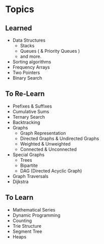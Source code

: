 # Topics
## Learned
  - Data Structures
      * Stacks
      * Queues ( & Priority Queues )
      * and more.
 - Sorting algorithms
 - Frequency Arrays
 - Two Pointers
 - Binary Search
## To Re-Learn
  - Prefixes & Suffixes
  - Cumulative Sums
  - Ternary Search
  - Backtracking
  - Graphs
      * Graph Representation
      * Directed Graphs & Undirected Graphs
      * Weighted & Unweighted
      * Connected & Unconnected
  - Special Graphs
      * Trees
      * Bipartite
      * DAG (Directed Acyclic Graph)
  - Graph Traversals
  - Dijkstra
## To Learn
  - Mathematical Series
  - Dynamic Programming
  - Counting
  - Trie Structure
  - Segment Tree
  - Heaps
